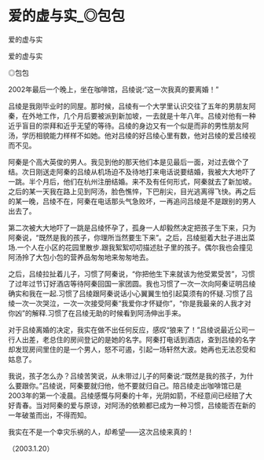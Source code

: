 # 爱的虚与实_◎包包

爱的虚与实

爱的虚与实

◎包包

2002年最后一个晚上，坐在咖啡馆，吕绫说:“这一次我真的要离婚！”

吕绫是我刚毕业时的同屋。那时候，吕绫有一个大学里认识交往了五年的男朋友阿秦，在外地工作，几个月后要被派到新加坡，一去就是十年八年。吕绫对他有一种近乎盲目的崇拜和近乎无望的等待。吕绫的身边又有一个似是而非的男性朋友阿汤，学历相貌能力样样不如她。他对吕绫的好吕绫心里有数，他对吕绫的爱吕绫视而不见。

阿秦是个高大英俊的男人。我见到他的那天他们本是见最后一面，对过去做个了结。次日刚送走阿秦的吕绫从机场迫不及待地打来电话说要结婚，我被大大地吓了一跳。半个月后，他们在杭州注册结婚。来不及有任何形式，阿秦就去了新加坡。之后的某一天我在路上见到阿汤，脸色憔悴，下巴削尖，目光逃离得飞快。再之后的某一晚，吕绫不在，阿秦在电话那头气急败坏，一再追问吕绫是不是跟别的男人出去了。

第二次被大大地吓了一跳是吕绫怀孕了，孤身一人却毅然决定把孩子生下来，只为阿秦说，“既然是我的孩子，你理所当然要生下来”。之后，吕绫挺着大肚子进出菜场.一个人在小区的花园里散步.跟我絮絮叨叨描述肚子里的孩子。偶尔我也会撞见阿汤拎了大包小包的营养品匆匆地来匆匆地去。

之后，吕绫拉扯着儿子，习惯了阿秦说，“你把他生下来就该为他受累受苦”，习惯了过年过节订好酒店等待阿秦回国一家团圆。我也习惯了一次一次向阿秦证明吕绫确实和我在一起.习惯了吕绫跟阿秦说话小心翼翼生怕引起莫须有的怀疑.习惯了吕绫一次一次哭泣，一次一次接受阿秦“我爱你才怀疑你”，“你是我最亲的人我才对你凶”的解释.习惯了在吕绫无助的时候看到阿汤伸出手来。

对于吕绫离婚的决定，我实在做不出任何反应，感叹“狼来了！”吕绫说最近公司一行人出差，老总住的房间登记的是她的名字。阿秦打电话到酒店，查到吕绫的名字却发现房间里住的是一个男人，怒不可遏，引起一场轩然大波。她再也无法忍受和姑息了。

我说，孩子怎么办？吕绫苦笑说，从未带过儿子的阿秦说:“既然是我的孩子，为什么要跟你。”吕绫说，阿秦要就归他，他不要就归自己。陪吕绫走出咖啡馆已是2003年的第一个凌晨。吕绫感慨与阿秦的十年，光阴如箭，不经意间已经赔了大好青春。当对阿秦的爱与原谅，对阿汤的依赖都已成为一种习惯，吕绫能否在新的一年破茧而出，不得而知。

我实在不是一个幸灾乐祸的人，却希望——这次吕绫来真的！

（2003.1.20）